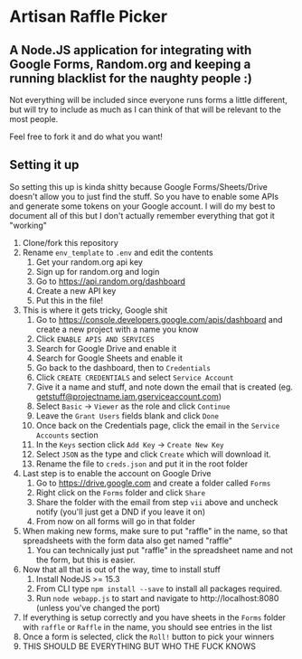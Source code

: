 # Artisan Raffle Picker 

## A Node.JS application for integrating with Google Forms, Random.org and keeping a running blacklist for the naughty people :)

Not everything will be included since everyone runs forms a little different, but will try to include as much as I can think of that will be relevant to the most people. 

Feel free to fork it and do what you want!

## Setting it up

So setting this up is kinda shitty because Google Forms/Sheets/Drive doesn't allow you to just find the stuff. So you have to enable some APIs and generate some tokens on your Google account. I will do my best to document all of this but I don't actually remember everything that got it "working"

1. Clone/fork this repository
1. Rename `env_template` to `.env` and edit the contents
   1. Get your random.org api key
   1. Sign up for random.org and login
   1. Go to https://api.random.org/dashboard
   1. Create a new API key
   1. Put this in the file!
1. This is where it gets tricky, Google shit
    1. Go to https://console.developers.google.com/apis/dashboard and create a new project with a name you know
    1. Click `ENABLE APIS AND SERVICES`
    1. Search for Google Drive and enable it
    1. Search for Google Sheets and enable it
    1. Go back to the dashboard, then to `Credentials`
    1. Click `CREATE CREDENTIALS` and select `Service Account`
    1. Give it a name and stuff, and note down the email that is created (eg. getstuff@projectname.iam.gserviceaccount.com)
    1. Select `Basic` -> `Viewer` as the role and click `Continue`
    1. Leave the `Grant Users` fields blank and click `Done`
    1. Once back on the Credentials page, click the email in the `Service Accounts` section
    1.  In the `Keys` section click `Add Key` -> `Create New Key`
    1. Select `JSON` as the type and click `Create` which will download it.
    1. Rename the file to `creds.json` and put it in the root folder
1. Last step is to enable the account on Google Drive
    1. Go to https://drive.google.com and create a folder called `Forms`
    1. Right click on the `Forms` folder and click `Share`
    1. Share the folder with the email from step `vii` above and uncheck notify (you'll just get a DND if you leave it on)
    1. From now on all forms will go in that folder
1. When making new forms, make sure to put "raffle" in the name, so that spreadsheets with the form data also get named "raffle" 
    1. You can technically just put "raffle" in the spreadsheet name and not the form, but this is easier.
1. Now that all that is out of the way, time to install stuff
    1. Install NodeJS >= 15.3
    1. From CLI type `npm install --save` to install all packages required.
    1. Run `node webapp.js` to start and navigate to http://localhost:8080 (unless you've changed the port)
1. If everything is setup correctly and you have sheets in the `Forms` folder with `raffle` or `Raffle` in the name, you should see entries in the list
1. Once a form is selected, click the `Roll!` button to pick your winners
1. THIS SHOULD BE EVERYTHING BUT WHO THE FUCK KNOWS